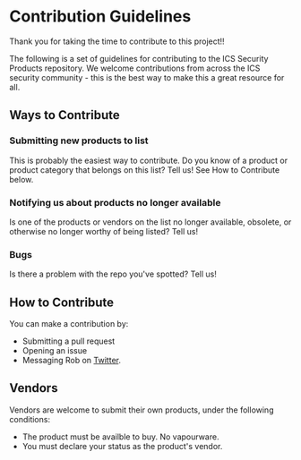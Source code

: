 # Contribution Guidelines

Thank you for taking the time to contribute to this project!!

The following is a set of guidelines for contributing to the ICS Security Products repository. We welcome contributions from across the ICS security community - this is the best way to make this a great resource for all.

## Ways to Contribute

### Submitting new products to list
This is probably the easiest way to contribute. Do you know of a product or product category that belongs on this list? Tell us! See How to Contribute below.

### Notifying us about products no longer available
Is one of the products or vendors on the list no longer available, obsolete, or otherwise no longer worthy of being listed? Tell us! 

### Bugs
Is there a problem with the repo you've spotted? Tell us!


## How to Contribute

You can make a contribution by:

* Submitting a pull request
* Opening an issue
* Messaging Rob on [Twitter](https://www.twitter.com/rdrothwell).

## Vendors
Vendors are welcome to submit their own products, under the following conditions:
* The product must be availble to buy. No vapourware.
* You must declare your status as the product's vendor.
